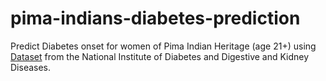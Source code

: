 # pima-indians-diabetes-prediction
Predict Diabetes onset for women of Pima Indian Heritage (age 21+) using [Dataset](https://www.kaggle.com/uciml/pima-indians-diabetes-database) from the National Institute of Diabetes and Digestive and Kidney Diseases.
